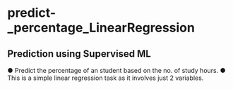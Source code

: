 # predict-_percentage_LinearRegression

## Prediction using Supervised ML

● Predict the percentage of an student based on the no. of study hours.
● This is a simple linear regression task as it involves just 2 variables.
